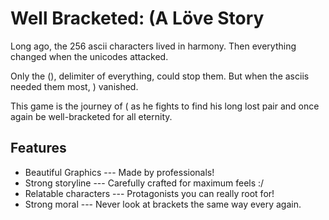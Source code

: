 # Well Bracketed: (A Löve Story

Long ago, the 256 ascii characters lived in harmony. Then everything changed when the unicodes attacked.

Only the (), delimiter of everything, could stop them. But when the asciis needed them most, ) vanished.

This game is the journey of ( as he fights to find his long lost pair and once again be well-bracketed for all eternity.

## Features

* Beautiful Graphics --- Made by professionals!
* Strong storyline --- Carefully crafted for maximum feels :/
* Relatable characters --- Protagonists you can really root for!
* Strong moral --- Never look at brackets the same way every again.
